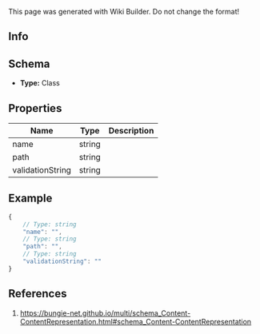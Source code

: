 <span class="wiki-builder">This page was generated with Wiki Builder. Do not change the format!</span>

## Info

## Schema
* **Type:** Class

## Properties
Name | Type | Description
---- | ---- | -----------
name | string | 
path | string | 
validationString | string | 

## Example
```javascript
{
    // Type: string
    "name": "",
    // Type: string
    "path": "",
    // Type: string
    "validationString": ""
}

```

## References
1. https://bungie-net.github.io/multi/schema_Content-ContentRepresentation.html#schema_Content-ContentRepresentation
